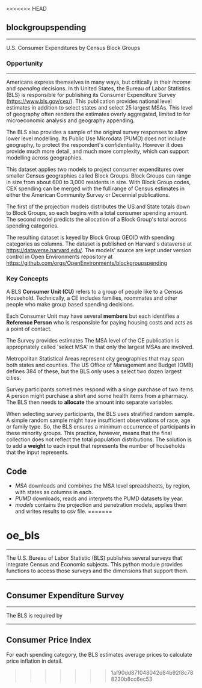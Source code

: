 <<<<<<< HEAD
## blockgroupspending
---
U.S. Consumer Expenditures by Census Block Groups
### Opportunity
---
Americans express themselves in many ways, but critically in their 
*income* and *spending* decisions. In th United States, the Bureau of Labor Statistics (BLS) is
responsible for publishing its Consumer Expenditure Survey (https://www.bls.gov/cex/).
This publication provides national level estimates in addition to select states
and select 25 largest MSAs. This level of geography often renders the estimates overly 
aggregated, limited to for microeconomic analysis and geography appending.

The BLS also provides a sample of the original survey responses to allow lower level
modelling. Its Public Use Microdata (PUMD) does not include geography, to protect the
respondent's confidentiality. However it does provide much more detail, and much more
complexity, which can support modelling across geographies.

This dataset applies two models to project consumer expenditures over smaller
Census geographies called Block Groups. Block Groups can range in size from about 600
to 3,000 residents in size. With Block Group codes, CEX spending can be merged with the
full range of Census estimates in either the American Community Survey or Decennial
publications.

The first of the projection models distributes the US and State totals down to Block Groups, 
so each begins with a total consumer spending amount. The second model predicts the 
allocation of a Block Group's total across spending categories.

The resulting dataset is keyed by Block Group GEOID with spending categories as columns.
The dataset is published on Harvard's dataverse at https://dataverse.harvard.edu/.  The
models' source are kept under version control in Open Environments repository at
https://github.com/orgs/OpenEnvironments/blockgroupspending

### Key Concepts
A BLS **Consumer Unit (CU)** refers to a group of people like to a Census Household.
Technically, a CE includes families, roommates and other people who make group
based spending decisions. 

Each Consumer Unit may have several **members** but each identifies a **Reference Person**
who is responsible for paying housing costs and acts as a point of contact.

The Survey provides estimates The MSA level of the CE publication is appropriately called 'select MSA' in that 
only the largest MSAs are involved.

Metropolitan Statistical Areas represent city geographies that may span both states and counties. The US Office
of Management and Budget (OMB) defines 384 of these, but the BLS only uses a select two dozen largest cities.

Survey participants sometimes respond with a singe purchase of two items. A person might purchase a shirt and
some health items from a pharmacy. The BLS then needs to **allocate** the amount into separate variables.

When selecting survey participants, the BLS uses stratified random sample. A simple random sample might
have insufficient observations of race, age or family type. So, the BLS ensures a minimum occurrence of
participants in these minority groups. This practice, however, means that the final collection does not 
reflect the total population distributions. The solution is to add a **weight** to each input that represents
the number of households that the input represents.


## Code
- *MSA* downloads and combines the MSA level spreadsheets, by region, with states as columns in each.
- *PUMD* downloads, reads and interprets the PUMD datasets by year.
- *models* contains the projection and penetration models, applies them and writes results to csv file.
=======
# oe_bls
---
The U.S. Bureau of Labor Statistic (BLS) publishes several surveys that integrate Census and Economic subjects.
This python module provides functions to access those surveys and the dimensions that support them.

---
## Consumer Expenditure Survey
---
The BLS is required by 





---
## Consumer Price Index

For each spending category, the BLS estimates average prices to calculate price inflation in detail.

>>>>>>> 1af90dd871048042d84b92f8c788230b8cc6ec53

